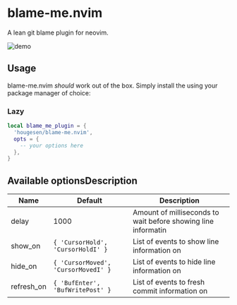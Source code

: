 # blame-me.nvim

A lean git blame plugin for neovim.

![demo](assets/demo.gif?raw=true)

## Usage

blame-me.nvim _should_ work out of the box. Simply install the using your package manager of choice:

### Lazy

```lua
local blame_me_plugin = {
  'hougesen/blame-me.nvim',
  opts = {
    -- your options here
  },
}
```

## Available optionsDescription

| Name       | Default                             | Description                                                   |
| ---------- | ----------------------------------- | ------------------------------------------------------------- |
| delay      | 1000                                | Amount of milliseconds to wait before showing line informatin |
| show_on    | `{ 'CursorHold', 'CursorHoldI' }`   | List of events to show line information on                    |
| hide_on    | `{ 'CursorMoved', 'CursorMovedI' }` | List of events to hide line information on                    |
| refresh_on | `{ 'BufEnter', 'BufWritePost' }`    | List of events to fresh commit information on                 |
